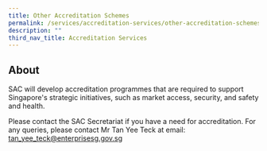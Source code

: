 ```yaml
---
title: Other Accreditation Schemes
permalink: /services/accreditation-services/other-accreditation-schemes/
description: ""
third_nav_title: Accreditation Services
---
```

## About

SAC will develop accreditation programmes that are required to support Singapore's strategic initiatives, such as market access, security, and safety and health.  
 
Please contact the SAC Secretariat if you have a need for accreditation. For any queries, please contact Mr Tan Yee Teck at email: <a href="mailto:tan_yee_teck@enterprisesg.gov.sg">tan_yee_teck@enterprisesg.gov.sg</a>


	